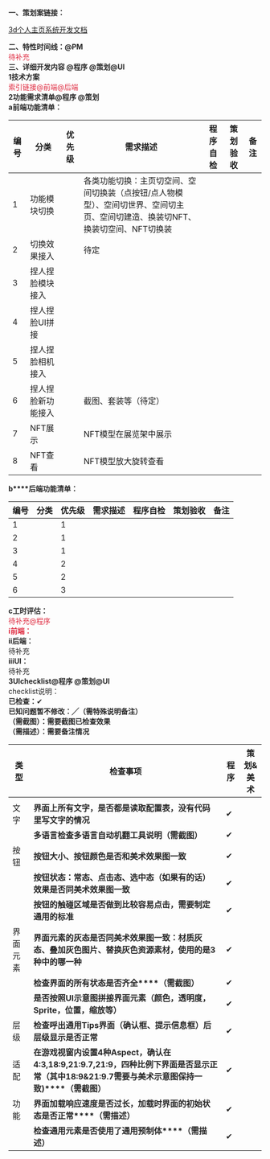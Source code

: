 **<font style="color:rgb(38, 38, 38);">一、策划案链接：</font>**

[3d个人主页系统开发文档](https://snh48group.yuque.com/zdlwma/kxyozs/govkic0g24bcpvoe)

**<font style="color:rgb(38, 38, 38);">二、特性时间线：@PM</font>**<font style="color:rgb(38, 38, 38);">  
</font><font style="color:rgb(223, 42, 63);">待补充</font><font style="color:rgb(38, 38, 38);">  
</font>**<font style="color:rgb(38, 38, 38);">三、详细开发内容 @程序 @策划@UI</font>**<font style="color:rgb(38, 38, 38);">  
</font>**<font style="color:rgb(38, 38, 38);">1技术方案</font>**<font style="color:rgb(38, 38, 38);">  
</font><font style="color:rgb(223, 42, 63);">索引链接@前端@后端</font><font style="color:rgb(38, 38, 38);">  
</font>**<font style="color:rgb(38, 38, 38);">2功能需求清单@程序 @策划</font>**<font style="color:rgb(38, 38, 38);">  
</font>**<font style="color:rgb(38, 38, 38);">a前端功能清单：</font>**

| 编号<font style="color:rgb(38, 38, 38);">   </font> | 分类<font style="color:rgb(38, 38, 38);">   </font> | 优先级<font style="color:rgb(38, 38, 38);">   </font> | 需求描述<font style="color:rgb(38, 38, 38);">   </font> | 程序自检<font style="color:rgb(38, 38, 38);">   </font> | 策划验收<font style="color:rgb(38, 38, 38);">   </font> | 备注<font style="color:rgb(38, 38, 38);">   </font> |
| --- | --- | --- | --- | --- | --- | --- |
| <font style="color:rgb(38, 38, 38);">1</font><font style="color:rgb(38, 38, 38);">   </font> | 功能模块切换 |  | 各类功能切换：主页切空间、空间切换装（点按钮/点人物模型）、空间切世界、空间切主页、空间切建造、换装切NFT、换装切空间、NFT切换装 |  | | |
| <font style="color:rgb(38, 38, 38);">2</font><font style="color:rgb(38, 38, 38);">   </font> | 切换效果接入 |  | 待定 |  | | |
| <font style="color:rgb(38, 38, 38);">3</font> | 捏人捏脸模块接入 |  |  |  | | |
| <font style="color:rgb(38, 38, 38);">4</font> | 捏人捏脸UI拼接 |  |  |  | | |
| <font style="color:rgb(38, 38, 38);">5</font> | 捏人捏脸相机接入 |  |  |  | | |
| <font style="color:rgb(38, 38, 38);">6</font> | 捏人捏脸新功能接入 |  | 截图、套装等（待定） |  | | |
| <font style="color:rgb(38, 38, 38);">7</font> | NFT展示 |  | NFT模型在展览架中展示 | <font style="color:rgb(38, 38, 38);">   </font> | | |
| <font style="color:rgb(38, 38, 38);">8</font> | NFT查看 |  | NFT模型放大旋转查看 | <font style="color:rgb(38, 38, 38);"></font> | | |


**<font style="color:rgb(38, 38, 38);">b</font>****<font style="color:rgb(38, 38, 38);">后端功能清单：</font>**<font style="color:rgb(38, 38, 38);">  
</font>

| 编号<font style="color:rgb(38, 38, 38);">   </font> | 分类<font style="color:rgb(38, 38, 38);">   </font> | 优先级<font style="color:rgb(38, 38, 38);">   </font> | 需求描述<font style="color:rgb(38, 38, 38);">   </font> | 程序自检<font style="color:rgb(38, 38, 38);">   </font> | 策划验收<font style="color:rgb(38, 38, 38);">   </font> | 备注<font style="color:rgb(38, 38, 38);">   </font> |
| --- | --- | --- | --- | --- | --- | --- |
| <font style="color:rgb(38, 38, 38);">1</font><font style="color:rgb(38, 38, 38);">   </font> |  | <font style="color:rgb(38, 38, 38);">1</font><font style="color:rgb(38, 38, 38);">   </font> |  | <font style="color:rgb(38, 38, 38);">   </font> | | |
| <font style="color:rgb(38, 38, 38);">2</font><font style="color:rgb(38, 38, 38);">   </font> | | <font style="color:rgb(38, 38, 38);">1</font><font style="color:rgb(38, 38, 38);">   </font> |  | <font style="color:rgb(38, 38, 38);">   </font> | | |
| <font style="color:rgb(38, 38, 38);">3</font><font style="color:rgb(38, 38, 38);">   </font> |  | <font style="color:rgb(38, 38, 38);">1</font><font style="color:rgb(38, 38, 38);">   </font> |  | <font style="color:rgb(38, 38, 38);">   </font> | | |
| <font style="color:rgb(38, 38, 38);">4</font><font style="color:rgb(38, 38, 38);">   </font> | | <font style="color:rgb(38, 38, 38);">2</font><font style="color:rgb(38, 38, 38);">   </font> |  | <font style="color:rgb(38, 38, 38);">   </font> | | |
| <font style="color:rgb(38, 38, 38);">5</font><font style="color:rgb(38, 38, 38);">   </font> | | <font style="color:rgb(38, 38, 38);">2</font><font style="color:rgb(38, 38, 38);">   </font> |  | <font style="color:rgb(38, 38, 38);">   </font> | | |
| <font style="color:rgb(38, 38, 38);">6</font><font style="color:rgb(38, 38, 38);">   </font> | | <font style="color:rgb(38, 38, 38);">3</font><font style="color:rgb(38, 38, 38);">   </font> |  | <font style="color:rgb(38, 38, 38);">   </font> | | |


**<font style="color:rgb(38, 38, 38);">c工时评估：</font>**<font style="color:rgb(38, 38, 38);">  
</font><font style="color:rgb(223, 42, 63);">待补充@程序</font><font style="color:rgb(38, 38, 38);">  
</font>**<font style="color:rgb(223, 42, 63);">ⅰ前端：</font>**<font style="color:rgb(38, 38, 38);"></font>  
**<font style="color:rgb(38, 38, 38);">ⅱ后端：</font>**<font style="color:rgb(38, 38, 38);">  
</font>待补充  
**<font style="color:rgb(38, 38, 38);">ⅲUI：</font>**<font style="color:rgb(38, 38, 38);">  
</font> 待补充  
**<font style="color:rgb(38, 38, 38);">3UIchecklist@程序 @策划@UI</font>**<font style="color:rgb(38, 38, 38);">  
</font><font style="color:rgb(38, 38, 38);">checklist说明：  
</font>**<font style="color:rgb(38, 38, 38);">已检查：</font>**<font style="color:rgb(38, 38, 38);">✔</font><font style="color:rgb(38, 38, 38);">  
</font>**<font style="color:rgb(38, 38, 38);">已知问题暂不修改：╱（需特殊说明备注）</font>**<font style="color:rgb(38, 38, 38);">  
</font>**<font style="color:rgb(38, 38, 38);">（需截图）：需要截图已检查效果</font>**<font style="color:rgb(38, 38, 38);">  
</font>**<font style="color:rgb(38, 38, 38);">（需描述）：需要备注情况</font>**<font style="color:rgb(38, 38, 38);">  
</font>

| 类型<font style="color:rgb(38, 38, 38);">   </font> | 检查事项<font style="color:rgb(38, 38, 38);">   </font> | 程序<font style="color:rgb(38, 38, 38);">   </font> | 策划&美术<font style="color:rgb(38, 38, 38);">   </font> |
| --- | --- | --- | --- |
| | | | |
| 文字<font style="color:rgb(38, 38, 38);">   </font> | **<font style="color:rgb(38, 38, 38);">界面上所有文字，是否都是读取配置表，没有代码里写文字的情况</font>**<font style="color:rgb(38, 38, 38);">   </font> | <font style="color:rgb(38, 38, 38);">✔</font> | |
| | **<font style="color:rgb(38, 38, 38);">多语言检查</font>****<font style="color:rgb(38, 38, 38);">多语言自动机翻工具说明</font>****<font style="color:rgb(38, 38, 38);">（需截图）</font>**<font style="color:rgb(38, 38, 38);">   </font> | <font style="color:rgb(38, 38, 38);">✔</font> | |
| 按钮<font style="color:rgb(38, 38, 38);">   </font> | **<font style="color:rgb(38, 38, 38);">按钮大小、按钮颜色是否和美术效果图一致</font>**<font style="color:rgb(38, 38, 38);">   </font> | <font style="color:rgb(38, 38, 38);">✔</font> | |
| | **<font style="color:rgb(38, 38, 38);">按钮状态：常态、点击态、选中态（如果有的话）效果是否同美术效果图一致</font>**<font style="color:rgb(38, 38, 38);">   </font> | <font style="color:rgb(38, 38, 38);">✔</font> | |
| | **<font style="color:rgb(38, 38, 38);">按钮的触碰区域是否做到比较容易点击，需要制定通用的标准</font>**<font style="color:rgb(38, 38, 38);">   </font> | <font style="color:rgb(38, 38, 38);">✔</font> | |
| 界面元素<font style="color:rgb(38, 38, 38);">   </font> | **<font style="color:rgb(38, 38, 38);">界面元素的灰态是否同美术效果图一致：材质灰态、叠加灰色图片、替换灰色资源素材，使用的是3种中的哪一种</font>**<font style="color:rgb(38, 38, 38);">   </font> | <font style="color:rgb(38, 38, 38);">✔</font> | |
| | **<font style="color:rgb(38, 38, 38);">检查界面的所有状态是否齐全</font>****<font style="color:rgb(38, 38, 38);">（需截图）</font>**<font style="color:rgb(38, 38, 38);">   </font> | <font style="color:rgb(38, 38, 38);">✔</font> | |
| | **<font style="color:rgb(38, 38, 38);">是否按照UI示意图拼接界面元素（颜色，透明度，Sprite，位置，缩放等）</font>**<font style="color:rgb(38, 38, 38);">   </font> | <font style="color:rgb(38, 38, 38);">✔</font> | |
| 层级<font style="color:rgb(38, 38, 38);">   </font> | **<font style="color:rgb(38, 38, 38);">检查呼出通用Tips界面（确认框、提示信息框）后层级显示是否正常</font>**<font style="color:rgb(38, 38, 38);">   </font> | <font style="color:rgb(38, 38, 38);">✔</font> | |
| 适配<font style="color:rgb(38, 38, 38);">   </font> | **<font style="color:rgb(38, 38, 38);">在游戏视窗内设置4种Aspect，确认在4:3,18:9,21:9.7,21:9，四种比例下界面是否显示正常（其中18:9&21:9.7需要与美术示意图保持一致)</font>****<font style="color:rgb(38, 38, 38);">（需截图）</font>**<font style="color:rgb(38, 38, 38);">   </font> | <font style="color:rgb(38, 38, 38);">✔</font> | |
| 功能<font style="color:rgb(38, 38, 38);">   </font> | **<font style="color:rgb(38, 38, 38);">界面加载响应速度是否过长，加载时界面的初始状态是否正常</font>****<font style="color:rgb(38, 38, 38);">（需描述）</font>**<font style="color:rgb(38, 38, 38);">   </font> | <font style="color:rgb(38, 38, 38);">✔</font> | |
| | **<font style="color:rgb(38, 38, 38);">检查通用元素是否使用了通用预制体</font>****<font style="color:rgb(38, 38, 38);">（需描述）</font>**<font style="color:rgb(38, 38, 38);">   </font> | <font style="color:rgb(38, 38, 38);">✔</font> | |


<font style="color:rgb(38, 38, 38);">  
</font><font style="color:rgb(38, 38, 38);">  
</font>

  


